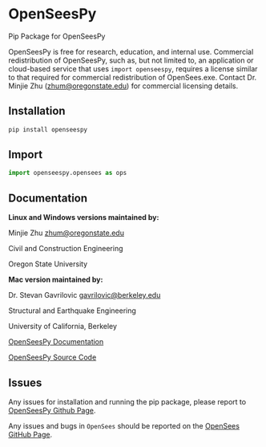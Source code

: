 # OpenSeesPy

Pip Package for OpenSeesPy

OpenSeesPy is free for research, education, and internal use. Commercial redistribution of OpenSeesPy, such as, but not limited to, an application or cloud-based service that uses ``import openseespy``, requires a license similar to that required for commercial redistribution of OpenSees.exe. Contact Dr. Minjie Zhu (zhum@oregonstate.edu) for commercial licensing details.

## Installation

```bash
pip install openseespy
```

## Import

```python
import openseespy.opensees as ops
```

## Documentation

**Linux and Windows versions maintained by:**

Minjie Zhu <zhum@oregonstate.edu>

Civil and Construction Engineering

Oregon State University

**Mac version maintained by:**

Dr. Stevan Gavrilovic <gavrilovic@berkeley.edu>

Structural and Earthquake Engineering 

University of California, Berkeley

[OpenSeesPy Documentation](https://openseespydoc.readthedocs.io/en/latest/index.html)

[OpenSeesPy Source Code](github.com/OpenSees/OpenSees)

## Issues

Any issues for installation and running the pip package, please
report to
[OpenSeesPy Github Page](https://github.com/zhuminjie/OpenSeesPy).

Any issues and bugs in `OpenSees` should be
reported on the [OpenSees GitHub Page](https://github.com/OpenSees/OpenSees).
